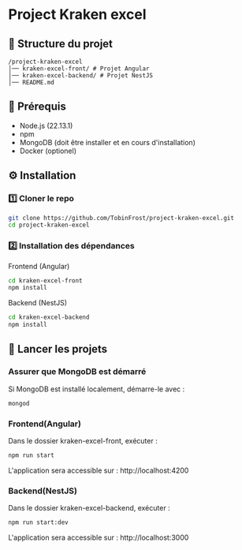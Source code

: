 # Project Kraken excel

## 📂 Structure du projet

```
/project-kraken-excel
│── kraken-excel-front/ # Projet Angular
│── kraken-excel-backend/ # Projet NestJS
│── README.md
```

## 🚀 Prérequis

- Node.js (22.13.1)
- npm
- MongoDB (doit être installer et en cours d'installation)
- Docker (optionel)

## ⚙️ Installation

### 1️⃣ Cloner le repo

```bash
git clone https://github.com/TobinFrost/project-kraken-excel.git
cd project-kraken-excel
```

### 2️⃣ Installation des dépendances

Frontend (Angular)

```bash
cd kraken-excel-front
npm install
```

Backend (NestJS)

```bash
cd kraken-excel-backend
npm install
```

## 🏃 Lancer les projets

### Assurer que MongoDB est démarré

Si MongoDB est installé localement, démarre-le avec :

```bash
mongod
```

### Frontend(Angular)

Dans le dossier kraken-excel-front, exécuter :

```bash
npm run start
```

L'application sera accessible sur : http://localhost:4200

### Backend(NestJS)

Dans le dossier kraken-excel-backend, exécuter :

```bash
npm run start:dev
```

L'application sera accessible sur : http://localhost:3000
